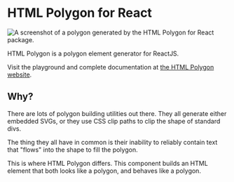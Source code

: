 # HTML Polygon for React

![A screenshot of a polygon generated by the HTML Polygon for React package.](https://github.com/sambauers/html-polygon/assets/1025156/c5ee5aa5-fb76-428e-89f4-db3fcd096284)

HTML Polygon is a polygon element generator for ReactJS.

Visit the playground and complete documentation at [the HTML Polygon website](https://html-polygon.sambauers.com).

## Why?

There are lots of polygon building utilities out there. They all generate
either embedded SVGs, or they use CSS clip paths to clip the shape of standard
divs.

The thing they all have in common is their inability to reliably contain text
that "flows" into the shape to fill the polygon.

This is where HTML Polygon differs. This component builds an HTML element that
both looks like a polygon, and behaves like a polygon.
